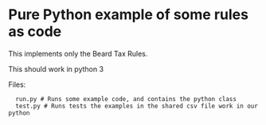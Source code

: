 # Pure Python example of some rules as code

This implements only the Beard Tax Rules.

This should work in python 3

Files:

```
  run.py # Runs some example code, and contains the python class
  test.py # Runs tests the examples in the shared csv file work in our python
```
